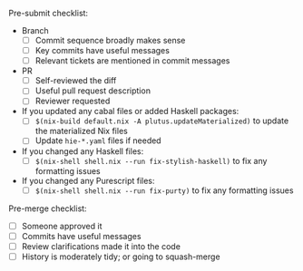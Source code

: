 <!--
Here are some checklists you may like to use. Use your judgement.

This is just a checklist, all the normative suggestions are covered in more detail in CONTRIBUTING.
-->
Pre-submit checklist:
- Branch
    - [ ] Commit sequence broadly makes sense
    - [ ] Key commits have useful messages
    - [ ] Relevant tickets are mentioned in commit messages
- PR
    - [ ] Self-reviewed the diff
    - [ ] Useful pull request description
    - [ ] Reviewer requested
- If you updated any cabal files or added Haskell packages:
    - [ ] `$(nix-build default.nix -A plutus.updateMaterialized)` to update the materialized Nix files
   - [ ] Update `hie-*.yaml` files if needed
- If you changed any Haskell files:
   - [ ] `$(nix-shell shell.nix --run fix-stylish-haskell)` to fix any formatting issues
- If you changed any Purescript files:
   - [ ] `$(nix-shell shell.nix --run fix-purty)` to fix any formatting issues

Pre-merge checklist:
- [ ] Someone approved it
- [ ] Commits have useful messages
- [ ] Review clarifications made it into the code
- [ ] History is moderately tidy; or going to squash-merge
